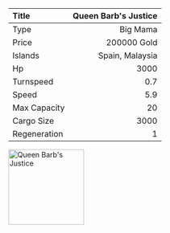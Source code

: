 |Title        | Queen Barb's Justice
|:-|-:
|Type         | Big Mama     
|Price        | 200000 Gold    
|Islands      | Spain, Malaysia
|Hp           | 3000
|Turnspeed    | 0.7
|Speed        | 5.9
|Max Capacity | 20
|Cargo Size   | 3000
|Regeneration | 1

<img src="assets/img/queenBarbsJustice.png" alt="Queen Barb's Justice"  width="150px" length="150px">